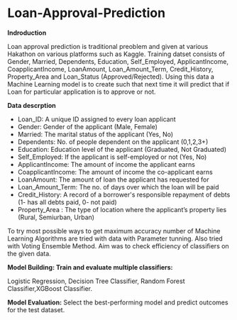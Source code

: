 # Loan-Approval-Prediction

**Indroduction**

Loan approval prediction is traditional preoblem and given at various Hakathon on various platforms such as Kaggle. Training datset consists of Gender, Married, Dependents, Education, Self_Employed, ApplicantIncome, CoapplicantIncome, LoanAmount, Loan_Amount_Term, Credit_History, Property_Area and Loan_Status (Approved/Rejected). Using this data a Machine Learning model is to create such that next time it will predict that if Loan for particular application is to approve or not.

**Data descrption**

* Loan_ID: A unique ID assigned to every loan applicant
* Gender: Gender of the applicant (Male, Female)
* Married: The marital status of the applicant (Yes, No)
* Dependents: No. of people dependent on the applicant (0,1,2,3+)
* Education: Education level of the applicant (Graduated, Not Graduated)
* Self_Employed: If the applicant is self-employed or not (Yes, No)
* ApplicantIncome: The amount of income the applicant earns
* CoapplicantIncome: The amount of income the co-applicant earns
* LoanAmount: The amount of loan the applicant has requested for
* Loan_Amount_Term: The no. of days over which the loan will be paid
* Credit_History: A record of a borrower's responsible repayment of debts (1- has all debts paid, 0- not paid)
* Property_Area : The type of location where the applicant’s property lies (Rural, Semiurban, Urban)

To try most possible ways to get maximum accuracy number of Machine Learning Algorithms are tried with data with Parameter tunning. 
Also tried with Voting Ensemble Method. Aim was to check efficiency of classifiers on the given data.

**Model Building: Train and evaluate multiple classifiers:**

Logistic Regression, Decision Tree Classifier, Random Forest Classifier,XGBoost Classifier.

**Model Evaluation:**
Select the best-performing model and predict outcomes for the test dataset.
